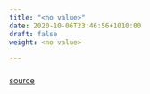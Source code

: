 ```yaml
---
title: "<no value>"
date: 2020-10-06T23:46:56+1010:00
draft: false
weight: <no value>

---
```


##### <no value>

[source](https://github.com/upcmd/up/tree/master/tests/modtests/0014)





